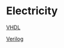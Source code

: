 # Electricity

[VHDL](Electricity%2096bd0e3c16674b91ab08277acd929e8b/VHDL%2098b928a3857348aba44b5e17ab662013.md)

[Verilog](Electricity%2096bd0e3c16674b91ab08277acd929e8b/Verilog%2077d0c8a094814086a169d7c3acc1cea5.md)